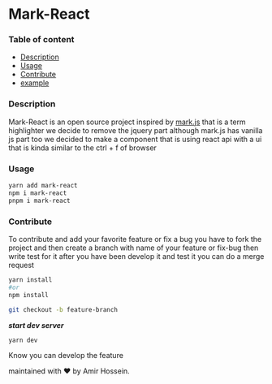 # Mark-React

### Table of content

- [Description](#Description)
- [Usage](#Usage)
- [Contribute](#Contribute)
- [example](#Example)

### Description

Mark-React is an open source project inspired by [mark.js](https://markjs.io)
that is a term highlighter we decide to remove the jquery part although mark.js has vanilla js part too we decided to make a component that is using react api with a ui that is kinda similar to the ctrl + f of browser

### Usage

```bash
yarn add mark-react
npm i mark-react
pnpm i mark-react
```

### Contribute

To contribute and add your favorite feature or fix a bug you have to fork the project and then create a branch with name of your feature or fix-bug then write test for it after you have been develop it and test it you can do a merge request

```bash
yarn install
#or
npm install
```

```bash
git checkout -b feature-branch
```

**_start dev server_**

```bash
yarn dev
```

Know you can develop the feature

maintained with ❤️ by Amir Hossein.
